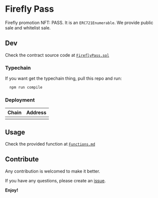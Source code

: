 # Firefly Pass

Firefly promotion NFT: PASS. It is an `ERC721Enumerable`. We provide public sale and whitelist sale.

## Dev

Check the contract source code at [`FireflyPass.sol`](contracts/FireflyPass.sol)

### Typechain

If you want get the typechain thing, pull this repo and run:

```bash
  npm run compile
```

### Deployment

| Chain | Address |
| ----- | ------- |
|       |         |

## Usage

Check the provided function at [`Functions.md`](doc/Functions.md)

## Contribute

Any contribution is welcomed to make it better.

If you have any questions, please create an [issue](https://github.com/DimensionDev/FreePass/issues).

**Enjoy!**
